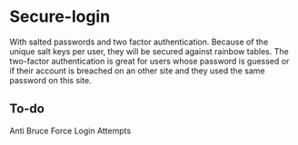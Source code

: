 # Secure-login
With salted passwords and two factor authentication. Because of the unique salt keys per user, they will be secured
against rainbow tables. The two-factor authentication is great for users whose password is guessed or if their
account is breached on an other site and they used the same password on this site.

## To-do
Anti Bruce Force Login Attempts